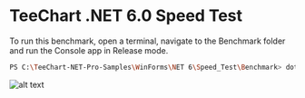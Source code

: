 # TeeChart .NET 6.0 Speed Test

To run this benchmark, open a terminal, navigate to the Benchmark folder and run the Console app in Release mode.

```sh
PS C:\TeeChart-NET-Pro-Samples\WinForms\NET 6\Speed_Test\Benchmark> dotnet run --configuration Release
```

![alt text](Screenshot.png)